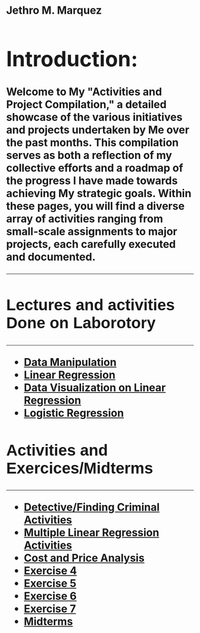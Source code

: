 <h1> Jethro M. Marquez <h1/>
<div>
  <h1>Introduction:</h1>
  Welcome to My "Activities and Project Compilation," a detailed showcase of the various initiatives and projects undertaken by Me over the past months. This compilation serves as both a  reflection of my collective efforts and a roadmap of the progress I have made towards achieving My strategic goals. Within these pages, you will find a diverse array of activities ranging from small-scale assignments to major projects, each carefully executed and documented.
<hr>
    
</div>

<div>
   <h2 style="font-family: sans-serif;"> Lectures and activities Done on Laborotory </h2>
  <hr>
<ul>
    <li><a href="lecture/Data_Manipulation.ipynb">Data Manipulation</a></li>
    <li><a href="lecture/Student_grades.ipynb">Linear Regression</a></li>
    <li><a href="lecture/sales_data.ipynb">Data Visualization on Linear Regression</a></li>
    <li><a href="lecture/studentsper_logistic.ipynb">Logistic Regression</a></li>
</ul>
        
</div>

<div>
  <h2 style="font-family: sans-serif;"> Activities and Exercices/Midterms </h2>
  <hr>
 <ul>
    <li><a href="activities/Detecting_Criminal_Activity.ipynb">Detective/Finding Criminal Activities</a></li>
    <li><a href="activities/multiple_linear_regression_act.ipynb">Multiple Linear Regression Activities</a></li>
    <li><a href="activities/Hardware_data_act.ipynb">Cost and Price Analysis</a></li>
    <li><a href="activities/2b_Marquez_EXER4.ipynb">Exercise 4</a></li>
    <li><a href="activities/2B_MARQUEZ_EXER5.ipynb">Exercise 5</a></li>
    <li><a href="activities/2B_MARQUEZ_EXER6.ipynb">Exercise 6</a></li>
    <li><a href="activities/2B_MARQUEZ_EXER7.ipynb">Exercise 7</a></li>
    <li><a href="activities/2B_MARQUEZ_MIDTERM.ipynb">Midterms</a></li>
</ul>

</div>

